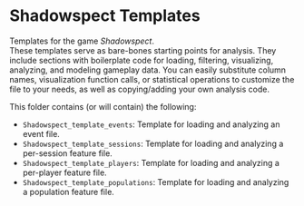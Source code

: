 # Shadowspect Templates

Templates for the game _Shadowspect_.  
These templates serve as bare-bones starting points for analysis.
They include sections with boilerplate code for loading, filtering, visualizing, analyzing, and modeling gameplay data.
You can easily substitute column names, visualization function calls, or statistical operations to customize the file to your needs, as well as copying/adding your own analysis code.

This folder contains (or will contain) the following:

- `Shadowspect_template_events`: Template for loading and analyzing an event file.
- `Shadowspect_template_sessions`: Template for loading and analyzing a per-session feature file.
- `Shadowspect_template_players`: Template for loading and analyzing a per-player feature file.
- `Shadowspect_template_populations`: Template for loading and analyzing a population feature file.
